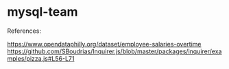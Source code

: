 # mysql-team


References:

https://www.opendataphilly.org/dataset/employee-salaries-overtime
https://github.com/SBoudrias/Inquirer.js/blob/master/packages/inquirer/examples/pizza.js#L56-L71
